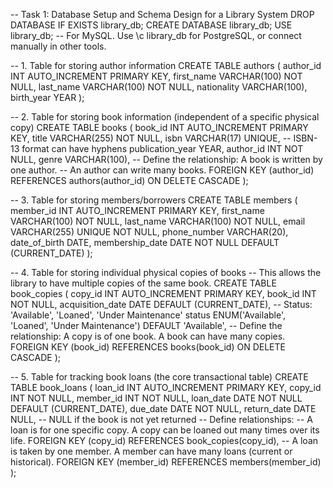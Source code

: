 -- Task 1: Database Setup and Schema Design for a Library System
DROP DATABASE IF EXISTS library_db;
CREATE DATABASE library_db;
USE library_db; -- For MySQL. Use \c library_db for PostgreSQL, or connect manually in other tools.

-- 1. Table for storing author information
CREATE TABLE authors (
    author_id INT AUTO_INCREMENT PRIMARY KEY,
    first_name VARCHAR(100) NOT NULL,
    last_name VARCHAR(100) NOT NULL,
    nationality VARCHAR(100),
    birth_year YEAR
);

-- 2. Table for storing book information (independent of a specific physical copy)
CREATE TABLE books (
    book_id INT AUTO_INCREMENT PRIMARY KEY,
    title VARCHAR(255) NOT NULL,
    isbn VARCHAR(17) UNIQUE, -- ISBN-13 format can have hyphens
    publication_year YEAR,
    author_id INT NOT NULL,
    genre VARCHAR(100),
    -- Define the relationship: A book is written by one author.
    -- An author can write many books.
    FOREIGN KEY (author_id) REFERENCES authors(author_id) ON DELETE CASCADE
);

-- 3. Table for storing members/borrowers
CREATE TABLE members (
    member_id INT AUTO_INCREMENT PRIMARY KEY,
    first_name VARCHAR(100) NOT NULL,
    last_name VARCHAR(100) NOT NULL,
    email VARCHAR(255) UNIQUE NOT NULL,
    phone_number VARCHAR(20),
    date_of_birth DATE,
    membership_date DATE NOT NULL DEFAULT (CURRENT_DATE)
);

-- 4. Table for storing individual physical copies of books
-- This allows the library to have multiple copies of the same book.
CREATE TABLE book_copies (
    copy_id INT AUTO_INCREMENT PRIMARY KEY,
    book_id INT NOT NULL,
    acquisition_date DATE DEFAULT (CURRENT_DATE),
    -- Status: 'Available', 'Loaned', 'Under Maintenance'
    status ENUM('Available', 'Loaned', 'Under Maintenance') DEFAULT 'Available',
    -- Define the relationship: A copy is of one book. A book can have many copies.
    FOREIGN KEY (book_id) REFERENCES books(book_id) ON DELETE CASCADE
);

-- 5. Table for tracking book loans (the core transactional table)
CREATE TABLE book_loans (
    loan_id INT AUTO_INCREMENT PRIMARY KEY,
    copy_id INT NOT NULL,
    member_id INT NOT NULL,
    loan_date DATE NOT NULL DEFAULT (CURRENT_DATE),
    due_date DATE NOT NULL,
    return_date DATE NULL, -- NULL if the book is not yet returned
    -- Define relationships:
    -- A loan is for one specific copy. A copy can be loaned out many times over its life.
    FOREIGN KEY (copy_id) REFERENCES book_copies(copy_id),
    -- A loan is taken by one member. A member can have many loans (current or historical).
    FOREIGN KEY (member_id) REFERENCES members(member_id)
);

